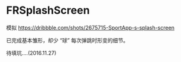 # FRSplashScreen
模拟 https://dribbble.com/shots/2675715-SportApp-s-splash-screen

已完成基本雏形，却少 “球” 每次弹跳时形变的细节。  

待填坑....(2016.11.27)
